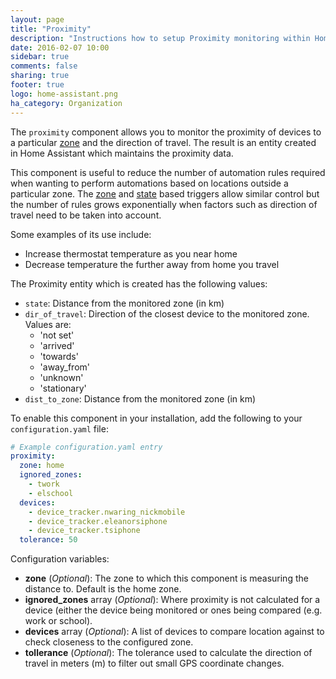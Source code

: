 ```yaml
---
layout: page
title: "Proximity"
description: "Instructions how to setup Proximity monitoring within Home Assistant."
date: 2016-02-07 10:00
sidebar: true
comments: false
sharing: true
footer: true
logo: home-assistant.png
ha_category: Organization
---
```


The `proximity` component allows you to monitor the proximity of devices to a particular [zone](/components/zone/) and the direction of travel. The result is an entity created in Home Assistant which maintains the proximity data.

This component is useful to reduce the number of automation rules required when wanting to perform automations based on locations outside a particular zone. The [zone](/components/automation/#zone-trigger) and [state](/components/automation/#state-trigger) based triggers allow similar control but the number of rules grows exponentially when factors such as direction of travel need to be taken into account.

Some examples of its use include:

- Increase thermostat temperature as you near home
- Decrease temperature the further away from home you travel

The Proximity entity which is created has the following values:

- `state`: Distance from the monitored zone (in km)
- `dir_of_travel`: Direction of the closest device to the monitored zone. Values are:
  - 'not set'
  - 'arrived'
  - 'towards'
  - 'away_from'
  - 'unknown'
  - 'stationary'
- `dist_to_zone`: Distance from the monitored zone (in km)

To enable this component in your installation, add the following to your `configuration.yaml` file:

```yaml
# Example configuration.yaml entry
proximity:
  zone: home
  ignored_zones:
    - twork
    - elschool
  devices:
    - device_tracker.nwaring_nickmobile
    - device_tracker.eleanorsiphone
    - device_tracker.tsiphone
  tolerance: 50
```

Configuration variables:

- **zone** (*Optional*): The zone to which this component is measuring the distance to. Default is the home zone.
- **ignored_zones** array (*Optional*): Where proximity is not calculated for a device (either the device being monitored or ones being compared (e.g. work or school).
- **devices** array (*Optional*):  A list of devices to compare location against to check closeness to the configured zone.
- **tollerance** (*Optional*): The tolerance used to calculate the direction of travel in meters (m) to filter out small GPS coordinate changes.

